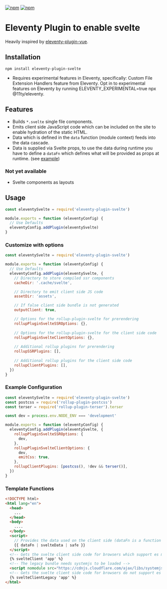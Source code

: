 [![npm](https://img.shields.io/npm/dw/eleventy-plugin-svelte)](https://www.npmjs.com/package/eleventy-plugin-svelte)
[![npm](https://img.shields.io/npm/v/eleventy-plugin-svelte)](https://www.npmjs.com/package/eleventy-plugin-svelte)

# Eleventy Plugin to enable svelte

Heavily inspired by [eleventy-plugin-vue](https://github.com/11ty/eleventy-plugin-vue).

## Installation

`npm install eleventy-plugin-svelte`

- Requires experimental features in Eleventy, specifically: Custom File Extension Handlers feature from Eleventy. Opt in to experimental features on Eleventy by running ELEVENTY_EXPERIMENTAL=true npx @11ty/eleventy.

## Features

- Builds `*.svelte` single file components.
- Emits client side JavaScript code which can be included on the site to enable hydration of the static HTML.
- Data which is defined in the `data` function (module context) feeds into the data cascade.
- Data is supplied via Svelte props, to use the data during runtime you have to define a `dataFn` which defines what will be provided as props at runtime. (see [example](example))

### Not yet available

- Svelte components as layouts

## Usage

```js
const eleventySvelte = require('eleventy-plugin-svelte')

module.exports = function (eleventyConfig) {
  // Use Defaults
  eleventyConfig.addPlugin(eleventySvelte)
}
```

### Customize with options

```js
const eleventySvelte = require('eleventy-plugin-svelte')

module.exports = function (eleventyConfig) {
  // Use Defaults
  eleventyConfig.addPlugin(eleventySvelte, {
    // Directory to store compiled ssr components
    cacheDir: '.cache/svelte',

    // Directory to emit client side JS code
    assetDir: 'assets',

    // If false client side bundle is not generated
    outputClient: true,

    // Options for the rollup-plugin-svelte for prerendering 
    rollupPluginSvelteSSROptions: {},
    
    // Options for the rollup-plugin-svelte for the client side code 
    rollupPluginSvelteClientOptions: {},
    
    // Additional rollup plugins for prerendering
    rollupSSRPlugins: [],
    
    // Additional rollup plugins for the client side code
    rollupClientPlugins: [],
  })
}
```

### Example Configuration

```js
const eleventySvelte = require('eleventy-plugin-svelte')
const postcss = require('rollup-plugin-postcss')
const terser = require('rollup-plugin-terser').terser

const dev = process.env.NODE_ENV === 'development'

module.exports = function (eleventyConfig) {
  eleventyConfig.addPlugin(eleventySvelte, {
    rollupPluginSvelteSSROptions: {
      dev,
    },
    rollupPluginSvelteClientOptions: {
      dev,
      emitCss: true,
    },
    rollupClientPlugins: [postcss(), !dev && terser()],
  })
}

```

### Template Functions

```html
<!DOCTYPE html>
<html lang="en">
  <head>
    ...
  </head>
  <body>
    ....
  </body>
  <script>
    // Provides the data used on the client side (dataFn is a function defining the used data)
    {{ dataFn | svelteData | safe }}
  </script>
  <!-- Gets the svelte client side code for browsers which support es modules ("app" is the id of the HTMLElement the app is going to mount on) -->
  {% svelteClient 'app' %}
  <!-- The legacy bundle needs systemjs to be loaded -->
  <script nomodule src="https://cdnjs.cloudflare.com/ajax/libs/systemjs/6.3.2/s.min.js"></script>
  <!-- Gets the svelte client side code for browsers do not support es modules ("app" is the id of the HTMLElement the app is going to mount on) -->
  {% svelteClientLegacy 'app' %}
</html>
```
